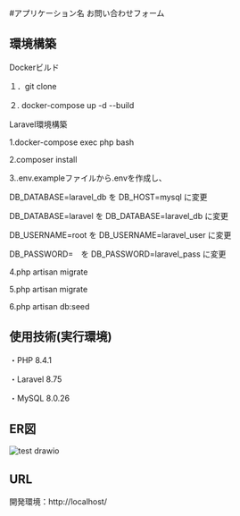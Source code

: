#アプリケーション名
お問い合わせフォーム

## 環境構築
Dockerビルド

１．git clone 

２. docker-compose up -d --build

Laravel環境構築

1.docker-compose exec php bash

2.composer install

3..env.exampleファイルから.envを作成し、

DB_DATABASE=laravel_db を DB_HOST=mysql に変更

DB_DATABASE=laravel を DB_DATABASE=laravel_db に変更

DB_USERNAME=root を DB_USERNAME=laravel_user に変更

DB_PASSWORD=　を DB_PASSWORD=laravel_pass に変更

4.php artisan migrate

5.php artisan migrate

6.php artisan db:seed

## 使用技術(実行環境)
・PHP 8.4.1

・Laravel 8.75

・MySQL 8.0.26

## ER図
![test drawio](https://github.com/user-attachments/assets/44ec0fd8-99ba-45dd-aa08-b80eb799026e)



## URL
開発環境：http://localhost/
